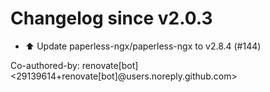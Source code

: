 # Changelog since v2.0.3
- ⬆️ Update paperless-ngx/paperless-ngx to v2.8.4 (#144)

Co-authored-by: renovate[bot] <29139614+renovate[bot]@users.noreply.github.com> 
